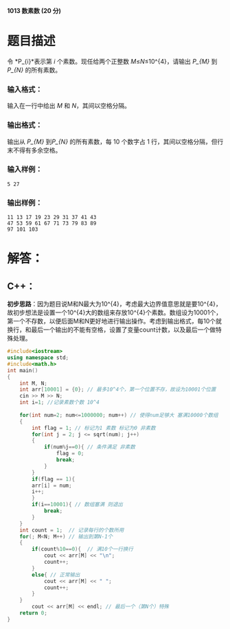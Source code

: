 **1013 数素数 (20 分)**

# 题目描述

令 *P_{i}*表示第 *i* 个素数。现任给两个正整数 *M*≤*N*≤10^{4}，请输出 *P_{M}* 到 *P_{N}* 的所有素数。

### 输入格式：

输入在一行中给出 *M* 和 *N*，其间以空格分隔。

### 输出格式：

输出从 *P_{M}* 到*P_{N}* 的所有素数，每 10 个数字占 1 行，其间以空格分隔，但行末不得有多余空格。

### 输入样例：

```in
5 27
```

### 输出样例：

```out
11 13 17 19 23 29 31 37 41 43
47 53 59 61 67 71 73 79 83 89
97 101 103
```



# 解答：

## C++：

**初步思路**：因为题目说M和N最大为10^{4}，考虑最大边界值意思就是要10^{4}，故初步想法是设置一个10^{4}大的数组来存放10^{4}个素数。数组设为10001个，第一个不存数，以便后面M和N更好地进行输出操作。考虑到输出格式，每10个就换行，和最后一个输出的不能有空格，设置了变量count计数，以及最后一个做特殊处理。

```c++
#include<iostream>
using namespace std;
#include<math.h>
int main()
{
    int M, N;
    int arr[10001] = {0}; // 最多10^4个，第一个位置不存，故设为10001个位置
    cin >> M >> N;
    int i=1; //记录素数个数 10^4 
		  
	for(int num=2; num<=1000000; num++) // 使得num足够大 塞满10000个数组
    {
	    int flag = 1; // 标记为1 素数 标记为0 非素数
    	for(int j = 2; j <= sqrt(num); j++)
		{
			if(num%j==0){ // 条件满足 非素数
				flag = 0; 
				break;
			} 
		} 
		if(flag == 1){
		arr[i] = num;
		i++;
		}
		if(i==10001){ // 数组塞满 则退出
			break;
		} 
    }
    int count = 1;  // 记录每行的个数所用
    for(; M<N; M++) // 输出到第N-1个
	{
		if(count%10==0){  // 满10个一行换行
			cout << arr[M] << "\n"; 
			count++;
		}
		else{ // 正常输出
			cout << arr[M] << " ";
			count++;
		}
	} 
		cout << arr[M] << endl; // 最后一个（第N个）特殊
    return 0;
}
```

